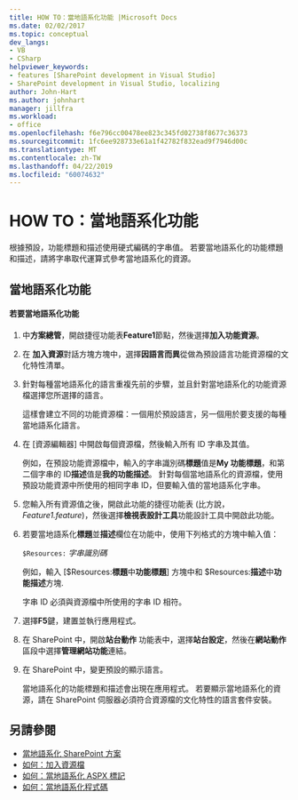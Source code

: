 ```yaml
---
title: HOW TO：當地語系化功能 |Microsoft Docs
ms.date: 02/02/2017
ms.topic: conceptual
dev_langs:
- VB
- CSharp
helpviewer_keywords:
- features [SharePoint development in Visual Studio]
- SharePoint development in Visual Studio, localizing
author: John-Hart
ms.author: johnhart
manager: jillfra
ms.workload:
- office
ms.openlocfilehash: f6e796cc00478ee823c345fd02738f8677c36373
ms.sourcegitcommit: 1fc6ee928733e61a1f42782f832ead9f7946d00c
ms.translationtype: MT
ms.contentlocale: zh-TW
ms.lasthandoff: 04/22/2019
ms.locfileid: "60074632"
---
```

# <a name="how-to-localize-a-feature"></a>HOW TO：當地語系化功能
  根據預設，功能標題和描述使用硬式編碼的字串值。 若要當地語系化的功能標題和描述，請將字串取代運算式參考當地語系化的資源。

## <a name="localize-a-feature"></a>當地語系化功能

#### <a name="to-localize-a-feature"></a>若要當地語系化功能

1. 中**方案總管**，開啟捷徑功能表**Feature1**節點，然後選擇**加入功能資源**。

2. 在 **加入資源**對話方塊方塊中，選擇**因語言而異**從做為預設語言功能資源檔的文化特性清單。

3. 針對每種當地語系化的語言重複先前的步驟，並且針對當地語系化的功能資源檔選擇您所選擇的語言。

     這樣會建立不同的功能資源檔：一個用於預設語言，另一個用於要支援的每種當地語系化語言。

4. 在 [資源編輯器] 中開啟每個資源檔，然後輸入所有 ID 字串及其值。

     例如，在預設功能資源檔中，輸入的字串識別碼**標題**值是**My 功能標題**，和第二個字串的 ID**描述**值是**我的功能描述**。 針對每個當地語系化的資源檔，使用預設功能資源中所使用的相同字串 ID，但要輸入值的當地語系化字串。

5. 您輸入所有資源值之後，開啟此功能的捷徑功能表 (比方說， *Feature1.feature*)，然後選擇**檢視表設計工具**功能設計工具中開啟此功能。

6. 若要當地語系化**標題**並**描述**欄位在功能中，使用下列格式的方塊中輸入值：

     `$Resources:` *字串識別碼*

     例如，輸入 [$Resources:**標題**中**功能標題**] 方塊中和 $Resources:**描述**中**功能描述**方塊.

     字串 ID 必須與資源檔中所使用的字串 ID 相符。

7. 選擇**F5**鍵，建置並執行應用程式。

8. 在 SharePoint 中，開啟**站台動作** 功能表中，選擇**站台設定**，然後在**網站動作**區段中選擇**管理網站功能**連結。

9. 在 SharePoint 中，變更預設的顯示語言。

     當地語系化的功能標題和描述會出現在應用程式。 若要顯示當地語系化的資源，請在 SharePoint 伺服器必須符合資源檔的文化特性的語言套件安裝。

## <a name="see-also"></a>另請參閱
- [當地語系化 SharePoint 方案](../sharepoint/localizing-sharepoint-solutions.md)
- [如何：加入資源檔](../sharepoint/how-to-add-a-resource-file.md)
- [如何：當地語系化 ASPX 標記](../sharepoint/how-to-localize-aspx-markup.md)
- [如何：當地語系化程式碼](../sharepoint/how-to-localize-code.md)
